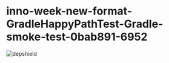 # inno-week-new-format-GradleHappyPathTest-Gradle-smoke-test-0bab891-6952

![depshield](https://cpeters2.dev.depshield.sonatype.org/badges/depshield-testing/inno-week-new-format-GradleHappyPathTest-Gradle-smoke-test-0bab891-6952/depshield.svg)